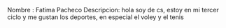 Nombre : Fatima Pacheco
Descripcion: hola soy de cs, estoy en mi tercer ciclo y me gustan los deportes, en especial el 
voley y el tenis


